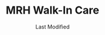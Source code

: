 ---
layout: location-page
date: Last Modified
description: "Local COVID-19 testing is available at MRH Walk-In Care in East Millinocket, Maine, USA."
permalink: "locations/maine/east-millinocket/mrh-walk-in-care/"
tags:
  - locations
  - maine
title: MRH Walk-In Care
uniqueName: mrh-walk-in-care
state: Maine
stateAbbr: ME
hood: "East Millinocket"
address: "87 Main St"
city: "East Millinocket"
zip: "04430"
zipsNearby: "04406 04408 04401 04402 04733 04410 04411 04412 04413 04414 04415 04417 04923 04418 04419 04422 04928 04424 04492 04930 04426 04481 04427 04428 04429 04430 04434 04435 04939 04441 04485 04442 04443 04730 04761 04448 04449 04747 04450 04451 04453 04455 04456 04457 04459 04460 04461 04462 04463 04464 04760 04763 04468 04471 04469 04473 04764 04475 04765 04637 04668 04478 04479 04776 04777 04780 04487 04488 04489 04490 04454 04491 04493 04495 04497 04467" 
mapUrl: "http://maps.apple.com/?q=MRH+Walk-In+Care&address=87+Main+St,East+Millinocket,Maine,04430"
locationType: Walk-in
phone: "207-447-4190"
website: "undefined"
onlineBooking: undefined
closed: undefined
closedUpdate: June 30th, 2020
notes: "Requires phone screen. Open to all."
days: Everyday
hours: 8AM-5PM
ctaMessage: Call 207-447-4190
ctaUrl: "tel:207-447-4190"
---